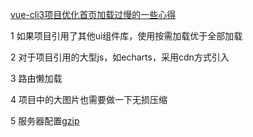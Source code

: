 [vue-cli3项目优化首页加载过慢的一些心得](http://www.cnblogs.com/XCWebLTE/p/10141997.html)

1 如果项目引用了其他ui组件库，使用按需加载优于全部加载

2 对于项目引用的大型js，如echarts，采用cdn方式引入

3 路由懒加载

4 项目中的大图片也需要做一下无损压缩

5 服务器配置[gzip](https://segmentfault.com/a/1190000012571492)
